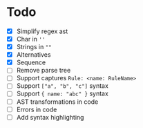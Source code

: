 # Todo
* [x] Simplify regex ast
* [x] Char in `''`
* [x] Strings in `""`
* [x] Alternatives
* [x] Sequence
* [ ] Remove parse tree
* [ ] Support captures `Rule: <name: RuleName>`
* [ ] Support `["a", "b", "c"]` syntax
* [ ] Support `{ name: "abc" }` syntax
* [ ] AST transformations in code
* [ ] Errors in code
* [ ] Add syntax highlighting